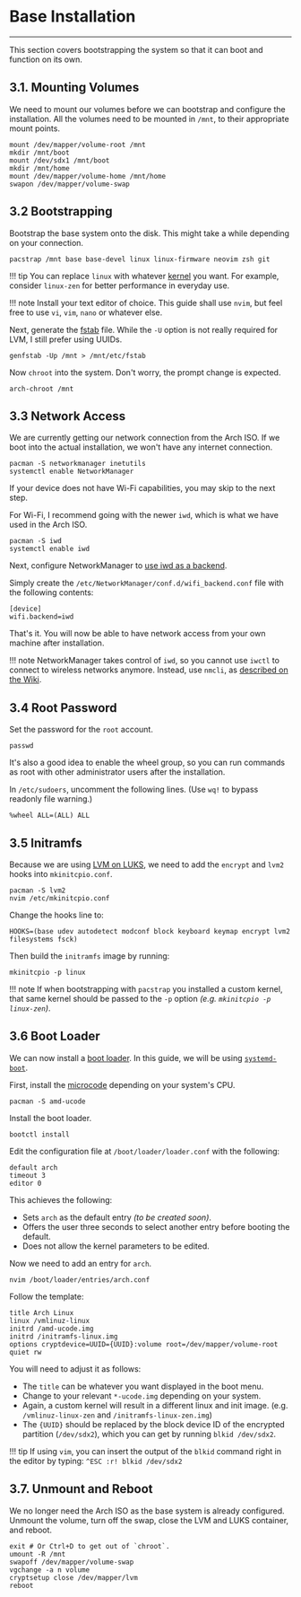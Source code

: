 # Base Installation
---

This section covers bootstrapping the system so that it can boot and function on its own.

## 3.1. Mounting Volumes

We need to mount our volumes before we can bootstrap and configure the installation.
All the volumes need to be mounted in `/mnt`, to their appropriate mount points.

```shell
mount /dev/mapper/volume-root /mnt
mkdir /mnt/boot
mount /dev/sdx1 /mnt/boot
mkdir /mnt/home
mount /dev/mapper/volume-home /mnt/home
swapon /dev/mapper/volume-swap
```

## 3.2 Bootstrapping

Bootstrap the base system onto the disk.
This might take a while depending on your connection. 

```shell
pacstrap /mnt base base-devel linux linux-firmware neovim zsh git
```

!!! tip
    You can replace `linux` with whatever [kernel](https://wiki.archlinux.org/index.php/kernel) you want.
    For example, consider `linux-zen` for better performance in everyday use.

!!! note
    Install your text editor of choice.
    This guide shall use `nvim`, but feel free to use `vi`, `vim`, `nano` or whatever else.

Next, generate the [fstab](https://wiki.archlinux.org/index.php/Fstab) file.
While the `-U` option is not really required for LVM, I still prefer using UUIDs.

```shell
genfstab -Up /mnt > /mnt/etc/fstab
```

Now `chroot` into the system.
Don't worry, the prompt change is expected.

```shell
arch-chroot /mnt
```

## 3.3 Network Access

We are currently getting our network connection from the Arch ISO.
If we boot into the actual installation, we won't have any internet connection.

```shell
pacman -S networkmanager inetutils
systemctl enable NetworkManager
```

If your device does not have Wi-Fi capabilities, you may skip to the next step.

For Wi-Fi, I recommend going with the newer `iwd`, which is what we have used in the Arch ISO.

```shell
pacman -S iwd
systemctl enable iwd
```

Next, configure NetworkManager to 
[use iwd as a backend](https://wiki.archlinux.org/index.php/NetworkManager#Using_iwd_as_the_Wi-Fi_backend).

Simply create the `/etc/NetworkManager/conf.d/wifi_backend.conf` file with the following contents:

```text
[device]
wifi.backend=iwd
```

That's it.
You will now be able to have network access from your own machine after installation.

!!! note
    NetworkManager takes control of `iwd`, so you cannot use `iwctl` to connect to wireless networks anymore.
    Instead, use `nmcli`, as [described on the Wiki](https://wiki.archlinux.org/index.php/NetworkManager#Usage).

## 3.4 Root Password

Set the password for the `root` account.

```shell
passwd
```

It's also a good idea to enable the wheel group, so you can run commands as root with other administrator users after
the installation.

In `/etc/sudoers`, uncomment the following lines. (Use `wq!` to bypass readonly file warning.)

```text
%wheel ALL=(ALL) ALL
```

## 3.5 Initramfs

Because we are using 
[LVM on LUKS](https://wiki.archlinux.org/index.php/Dm-crypt/Encrypting_an_entire_system#LVM_on_LUKS), we need to add
the `encrypt` and `lvm2` hooks into `mkinitcpio.conf`.

```shell
pacman -S lvm2
nvim /etc/mkinitcpio.conf
```

Change the hooks line to:

```
HOOKS=(base udev autodetect modconf block keyboard keymap encrypt lvm2 filesystems fsck)
```

Then build the `initramfs` image by running:

```shell
mkinitcpio -p linux
```

!!! note
    If when bootstrapping with `pacstrap` you installed a custom kernel, that same kernel should be passed
    to the `-p` option _(e.g. `mkinitcpio -p linux-zen`)_.

## 3.6 Boot Loader

We can now install a [boot loader](https://wiki.archlinux.org/index.php/Arch_boot_process#Boot_loader).
In this guide, we will be using [`systemd-boot`](https://wiki.archlinux.org/index.php/Systemd-boot).

First, install the [microcode](https://wiki.archlinux.org/index.php/Microcode) depending on your system's CPU.

```shell
pacman -S amd-ucode
```

Install the boot loader.

```shell
bootctl install
```

Edit the configuration file at `/boot/loader/loader.conf` with the following:

```
default arch
timeout 3
editor 0
```

This achieves the following:
* Sets `arch` as the default entry _(to be created soon)_.
* Offers the user three seconds to select another entry before booting the default.
* Does not allow the kernel parameters to be edited.

Now we need to add an entry for `arch`.

```shell
nvim /boot/loader/entries/arch.conf
```

Follow the template:

```
title Arch Linux
linux /vmlinuz-linux
initrd /amd-ucode.img
initrd /initramfs-linux.img
options cryptdevice=UUID={UUID}:volume root=/dev/mapper/volume-root quiet rw
```

You will need to adjust it as follows:

* The `title` can be whatever you want displayed in the boot menu.
* Change to your relevant `*-ucode.img` depending on your system.
* Again, a custom kernel will result in a different linux and init image.
  (e.g. `/vmlinuz-linux-zen` and `/initramfs-linux-zen.img`) 
* The `{UUID}` should be replaced by the block device ID of the encrypted partition (`/dev/sdx2`), which you can get by
  running `blkid /dev/sdx2`.

!!! tip
    If using `vim`, you can insert the output of the `blkid` command right in the editor by typing:
    `^ESC :r! blkid /dev/sdx2`

## 3.7. Unmount and Reboot

We no longer need the Arch ISO as the base system is already configured.
Unmount the volume, turn off the swap, close the LVM and LUKS container, and reboot.

```shell
exit # Or Ctrl+D to get out of `chroot`.
umount -R /mnt
swapoff /dev/mapper/volume-swap
vgchange -a n volume
cryptsetup close /dev/mapper/lvm
reboot
```
